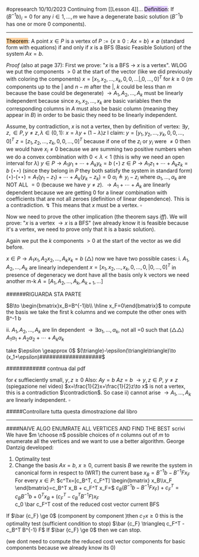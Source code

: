 #opresearch 
10/10/2023
Continuing from [[Lesson 4]]...
<mark style="background: #D2B3FFA6;">Definition</mark>: If $(B^{-1}b)_i=0$ for any $i\in 1,\dots,m$ we have a degenerate basic solution ($B^{-1}b$ has one or more 0 components).

---

<mark style="background: #FFB86CA6;">Theorem</mark>: A point $x\in P$ is a vertex of $P:= \{ x\ge0 : Ax=b \} \ne \emptyset$ (standard form with equations)
if and only if $x$ is a BFS (Basic Feasible Solution) of the system $Ax=b$.

_Proof_ (also at page 37):
First we prove: "$x$ is a BFS $\to$ $x$ is a vertex".
WLOG we put the components $> 0$ at the start of the vector (like we did previously with coloring the components) $x=[x_1,x_2,\dots,x_k,0,0,\dots|,0,\dots,0]^T$ for $k\ge0$ ($m$ components up to the $|$ and $n-m$ after the $|$, $k$ could be less than $m$ because the base could be degenerate) 
$\to A_1,A_2,\dots,A_k$ must be linearly independent because since $x_1,x_2,\dots,x_k$ are basic variables then the corresponding columns in $A$ must also be basic column (meaning they appear in $B$) in order to be basic they need to be linearly independent.

Assume, by contradiction, $x$ is not a vertex, then by definition of vertex: $\exists y,z, \in P, y\ne z, \lambda \in (0,1): \ x=\lambda y+(1-\lambda)z$ 
I claim:
$y=[y_1,y_2,\dots,y_k,0,0,\dots,0]^T$
$z=[z_1,z_2,\dots,z_k,0,0,\dots,0]^T$
because if one of the $z_i$ or $y_i$ were $\ne 0$ then we would have $x_i \ne 0$ because we are summing two positive numbers when we do a convex combination with $0<\lambda<1$ (this is why we need an open interval for $\lambda$)
$y\in P\to A_1 y_1+\dotsi+A_k y_k = b$ $(\star)$
$z\in P\to A_1 z_1+\dotsi+A_k z_k = b$ $(\star\star)$
(since they belong in $P$ they both satisfy the system in standard form)
$(\star)$-$(\star\star)=A_1(y_1-z_1)+\dotsi+A_k(y_k-z_k)=0$
$\alpha_i\triangleq y_i-z_i$
where $\alpha_1,\dots,\alpha_k$ are NOT ALL $=0$ (because we have $y\ne z$).
$\to A_1+\dotsi+A_k$  are linearly dependent because we are getting 0 for a linear combination with coefficients that are not all zeroes (definition of linear dependence).
This is a contradiction. ↯
This means that $x$ must be a vertex. $\square$

Now we need to prove the other implication (the theorem says _iff_).
We will prove: "$x$ is a vertex $\to x$ is a BFS" (we already know it is feasible because it's a vertex, we need to prove only that it is a basic solution). 

Again we put the $k$ components $>0$ at the start of the vector as we did before.

$x\in P \to A_1 x_1,A_2 x_2,\dots,A_k x_k=b$ $(\triangle)$
now we have two possible cases:
i. $A_1,A_2,\dots,A_k$ are linearly independent 
$x=[x_1,x_2,\dots,x_k,0,\dots,0,|0,\dots,0]^T$ 
in presence of degeneracy we dont have all the basis only k vectors we need another m-k
$A=[A_1,A_2,\dots,A_k,A_{k+1},\dots]$

######RIGUARDA STA PARTE

$B\to \begin{bmatrix}x_B=B^{-1}b\\ \hline x_F=0\end{bmatrix}$
to compute the basis we take the first k columns and we compute the other ones with B^-1 b

ii. $A_1,A_2,\dots,A_k$ are lin dependent
$\to \exists \alpha_1,\dots,\alpha_k$, not all =0 such that 
$(\triangle\triangle)$ $A_1 \alpha_1 + A_2 \alpha_2 +\dotsi +A_k \alpha_k$

take $\epsilon \geapprox 0$
$(\triangle)-\epsilon(\triangle\triangle)\to (x_1+\epsilon)###################$

############ contnua dal pdf

for $\epsilon$ suffieciently small, $y,z \ge 0$
Also:
$Ay=b$
$Az=b$
$\to y,z \in P,\ y\ne z$ (spiegazione nel video)
$x=\frac{1}{2}x+\frac{1}{2}z\to x$ is not a vertex, this is a contradiction $\contradiction$.
So case ii) cannot arise $\to A_1,\dots,A_k$ are linearly independent. $\square$

#####Controllare tutta questa dimostrazione dal libro

---
####NAIVE ALGO ENUMRATE ALL VERTICES AND FIND THE BEST scrivi
We have $m \choose n$ possible choices of $n$ columns out of $m$ to enumerate all the vertices
and we want to use a better algorithm.
George Dantzig developed:
1. Optimality test
2. Change the basis
$Ax=b,\ x\ge 0$, current basis $B$ we rewrite the system in canonical form in respect to (WRT) the current base
$x_B=B^{-1}b-B^{-1} F x_F$
For every $x\in P:$
$c^Tx=[c_B^T, c_F^T] \begin{bmatrix} x_B\\x_F \end{bmatrix}=c_B^T x_B + c_F^T x_F=$
$c_B(B^{-1}b-B^{-1} F x_F)+c_F^T=c_B B^{-1}b + 0^T x_B + (c_F^T -c_B^T B^{-1} F) x_F$  
												c_0              \bar c_F^T
												cost of the      reduced cost vector
												current BFS


If $\bar {c_F} \ge 0$ (component by component )then $c_T x \ge 0$
this is the optimality test (sufficient condition to stop)
$\bar {c_F} \triangleq c_F^T -c_B^T B^{-1} F$
If $\bar {c_F} \ge 0$ then we can stop.

(we dont need to compute the reduced cost vector components for basic components because we already know its 0)